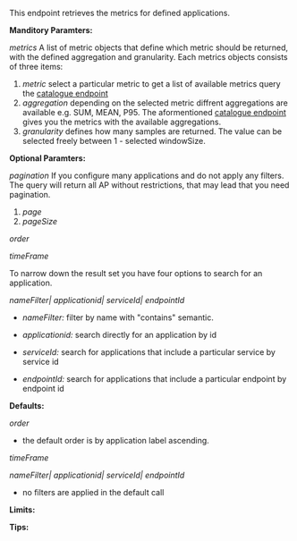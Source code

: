 This endpoint retrieves the metrics for defined applications.

**Manditory Paramters:**

*metrics* A list of metric objects that define which metric should be returned, with the defined aggregation and granularity. Each metrics objects consists of three items:
1. *metric* select a particular metric to get a list of available metrics query the [catalogue endpoint](https://instana.github.io/openapi/#operation/getMetricDefinitions)
1. *aggregation* depending on the selected metric diffrent aggregations are available e.g. SUM, MEAN, P95. The aformentioned [catalogue endpoint](https://instana.github.io/openapi/#operation/getMetricDefinitions) gives you the metrics with the available aggregations.
1. *granularity* defines how many samples are returned. The value can be selected freely between 1 - selected windowSize.

**Optional Paramters:**

*pagination* If you configure many applications and do not apply any filters. The query will return all AP without restrictions, that may lead that you need pagination. 
1. *page*
1. *pageSize*

*order*

*timeFrame*


To narrow down the result set you have four options to search for an application.

*nameFilter| applicationid| serviceId| endpointId*

* *nameFilter:* filter by name with "contains" semantic.

* *applicationid:* search directly for an application by id 

* *serviceId:* search for applications that include a particular service by service id

* *endpointId:* search for applications that include a particular endpoint by endpoint id

**Defaults:**

*order* 
* the default order is by application label ascending.

*timeFrame*

*nameFilter| applicationid| serviceId| endpointId* 
* no filters are applied in the default call

**Limits:**

**Tips:**
